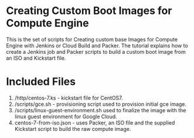 # Creating Custom Boot Images for Compute Engine
This is the set of scripts for Creating custom base Images for Compute Engine with Jenkins or Cloud Build and Packer.  The tutorial explains how to create a Jenkins job and Packer scripts to build a custom boot image from an ISO and Kickstart file.

# Included Files
1. /http/centos-7.ks - kickstart file for CentOS7.
2. /scripts/gce.sh - provisioning script used to provision initial gce image.
3. /scripts/linux-guest-environment.sh used to finalize the image with the linux guest environment for Google Cloud.
5. centos-7-from-iso.json - uses Packer, an ISO file and the supplied Kickstart script to build the raw compute image.

